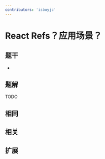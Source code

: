 ```yaml
---
contributors: 'isboyjc'
---
```


# React Refs？应用场景？

## 题干

- 



## 题解

<!-- ::: details 点我查看题解 -->

  TODO

<!-- ::: -->



## 相同


## 相关


## 扩展

